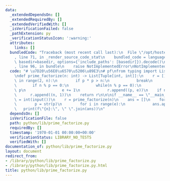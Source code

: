 ```yaml
---
data:
  _extendedDependsOn: []
  _extendedRequiredBy: []
  _extendedVerifiedWith: []
  _isVerificationFailed: false
  _pathExtension: py
  _verificationStatusIcon: ':warning:'
  attributes:
    links: []
  bundledCode: "Traceback (most recent call last):\n  File \"/opt/hostedtoolcache/Python/3.9.6/x64/lib/python3.9/site-packages/onlinejudge_verify/documentation/build.py\"\
    , line 71, in _render_source_code_stat\n    bundled_code = language.bundle(stat.path,\
    \ basedir=basedir, options={'include_paths': [basedir]}).decode()\n  File \"/opt/hostedtoolcache/Python/3.9.6/x64/lib/python3.9/site-packages/onlinejudge_verify/languages/python.py\"\
    , line 96, in bundle\n    raise NotImplementedError\nNotImplementedError\n"
  code: "# \u7D20\u56E0\u6570\u5206\u89E3\n# pf\nfrom typing import List, Tuple\n\n\
    \ndef prime_factorize(n: int) -> List[Tuple[int, int]]:\n    r = []\n    for p\
    \ in range(2, n):\n        if p * p > n:\n            break\n        e = 0\n \
    \       if n % p == 0:\n            while(n % p == 0):\n                n //=\
    \ p\n                e += 1\n            r.append((p, e))\n    if n != 1:\n  \
    \      r.append((n, 1))\n    return r\n\n\nif __name__ == \"__main__\":\n    n\
    \ = int(input())\n    r = prime_factorize(n)\n    ans = []\n    for p, e in r:\n\
    \        p = str(p)\n        for i in range(e):\n            ans.append(p)\n \
    \   print(f\"{n}:\", \" \".join(ans))\n"
  dependsOn: []
  isVerificationFile: false
  path: python/lib/prime_factorize.py
  requiredBy: []
  timestamp: '1970-01-01 00:00:00+00:00'
  verificationStatus: LIBRARY_NO_TESTS
  verifiedWith: []
documentation_of: python/lib/prime_factorize.py
layout: document
redirect_from:
- /library/python/lib/prime_factorize.py
- /library/python/lib/prime_factorize.py.html
title: python/lib/prime_factorize.py
---
```

